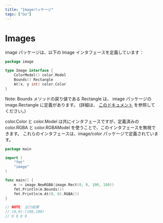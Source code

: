 ```yaml
---
title: "Imageパッケージ"
tags: ["Go"]
---
```

# Images
image パッケージは、以下の Image インタフェースを定義しています：

```go
package image

type Image interface {
    ColorModel() color.Model
    Bounds() Rectangle
    At(x, y int) color.Color
}
```

Note: Bounds メソッドの戻り値である Rectangle は、 image パッケージの image.Rectangle に定義があります。
(詳細は、 [このドキュメント](https://golang.org/pkg/image/#Image) を参照してください。)

color.Color と color.Model は共にインタフェースですが、定義済みの color.RGBA と color.RGBAModel を使うことで、このインタフェースを無視できます。 これらのインタフェースは、image/color パッケージで定義されています。

```go
package main

import (
	"fmt"
	"image"
)

func main() {
	m := image.NewRGBA(image.Rect(0, 0, 100, 100))
	fmt.Println(m.Bounds())
	fmt.Println(m.At(0, 0).RGBA())
}

// NOTE: 出力結果
// (0,0)-(100,100)
// 0 0 0 0
```
